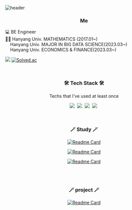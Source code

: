  ![header](https://capsule-render.vercel.app/api?type=cylinder&color=gradient&height=300&section=header%20render&fontSize=90&text=KangminLee)
 
<h3 align="center"> Me </h3>
<p align="center">

💻 BE Engineer   
👩‍🎓 Hanyang Univ. MATHEMATICS (2017.01~)  
&nbsp; &nbsp;  Hanyang Univ. MAJOR IN BIG DATA SCIENCE(2023.03~)  
&nbsp; &nbsp;  Hanyang Univ. ECONOMICS & FINANCE(2023.03~)
   
<a href="mailto:ryutot1@naver.com"><img src="https://img.shields.io/badge/Gmail-d14836?style=flat-square&logo=Gmail&logoColor=white&link=ryutot1@naver.com"/></a>
[![Solved.ac](http://mazassumnida.wtf/api/mini/generate_badge?boj=qutxzzz297)](https://solved.ac/profile/qutxzzz297)


</p>
<br>

<h3 align="center">🛠 Tech Stack 🛠</h3>

<p align="center"> Techs that I've used at least once </p>

<p align="center">
  <img src="https://img.shields.io/badge/Python-3766AB?style=flat-square&logo=Python&logoColor=white"/></a>&nbsp 
  <img src="https://img.shields.io/badge/C++-00599C?style=flat-square&logo=C%2B%2B&logoColor=white"/></a>&nbsp 
  <img src="https://img.shields.io/badge/-SAS-lightgrey"/></a>&nbsp 
  <img src="https://img.shields.io/badge/-MATLAB-blue"/></a>&nbsp
</p>

<br>

<h3 align="center">🪄 Study 🪄</h3>

<div align="center" style="text-align:center">

[![Readme Card](https://github-readme-stats.vercel.app/api/pin/?username=km0313&repo=study&show_owner=true)](https://github.com/km0313/study)
 
[![Readme Card](https://github-readme-stats.vercel.app/api/pin/?username=km0313&repo=quantopian&show_owner=true)](https://github.com/km0313/quantopian)
 
[![Readme Card](https://github-readme-stats.vercel.app/api/pin/?username=km0313&repo=Beakjoon&show_owner=true)](https://github.com/km0313/Beakjoon)

</div>
  
<br>
<br>

<h3 align="center">🪄 project 🪄</h3>

<div align="center" style="text-align:center">

[![Readme Card](https://github-readme-stats.vercel.app/api/pin/?username=Bull-or-Bear-Upbit-Market-Prediction&repo=BoB-Upbitapi&show_owner=true)](https://github.com/Bull-or-Bear-Upbit-Market-Prediction/BoB-Upbitapi)
 
</div>
  
<br>
